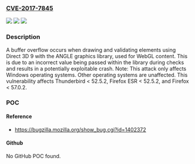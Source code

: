 ### [CVE-2017-7845](https://cve.mitre.org/cgi-bin/cvename.cgi?name=CVE-2017-7845)
![](https://img.shields.io/static/v1?label=Product&message=Firefox&color=blue)
![](https://img.shields.io/static/v1?label=Version&message=%3C%2057.0.2%20&color=brighgreen)
![](https://img.shields.io/static/v1?label=Vulnerability&message=Buffer%20overflow%20when%20drawing%20and%20validating%20elements%20with%20ANGLE%20library%20using%20Direct%203D%209&color=brighgreen)

### Description

A buffer overflow occurs when drawing and validating elements using Direct 3D 9 with the ANGLE graphics library, used for WebGL content. This is due to an incorrect value being passed within the library during checks and results in a potentially exploitable crash. Note: This attack only affects Windows operating systems. Other operating systems are unaffected. This vulnerability affects Thunderbird < 52.5.2, Firefox ESR < 52.5.2, and Firefox < 57.0.2.

### POC

#### Reference
- https://bugzilla.mozilla.org/show_bug.cgi?id=1402372

#### Github
No GitHub POC found.

